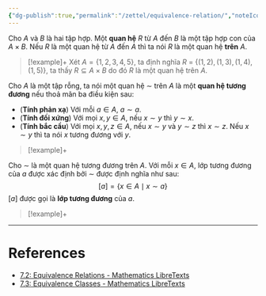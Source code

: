 ```yaml
---
{"dg-publish":true,"permalink":"/zettel/equivalence-relation/","noteIcon":"📝","created":"2024-03-20T00:13:20.882+07:00","updated":"2024-05-15T21:34:03.614+07:00"}
---
```


Cho $A$ và $B$ là hai tập hợp. Một **quan hệ** $R$ từ $A$ đến $B$ là một tập hợp con của $A \times B$. Nếu $R$ là một quan hệ từ $A$ đến $A$ thì ta nói $R$ là một quan hệ **trên** $A$.

>[!example]+
>Xét $A = \{1, 2, 3, 4, 5\}$, ta định nghĩa $R$ = $\{(1, 2), (1, 3), (1, 4), (1, 5)\}$, ta thấy $R \subseteq A \times B$ do đó $R$ là một quan hệ trên $A$.

Cho $A$ là một tập rỗng, ta nói một quan hệ $\sim$ trên $A$ là một **quan hệ tương đương** nếu thoả mãn ba điều kiện sau:
- (**Tính phản xạ**) Với mỗi $a \in A$, $a \sim a$.
- (**Tính đối xứng**) Với mọi $x, y \in A$, nếu $x \sim y$ thì $y \sim x$.
- (**Tính bắc cầu**) Với mọi $x, y, z \in A$, nếu $x \sim y$ và $y \sim z$ thì $x \sim z$.
Nếu $x \sim y$ thì ta nói $x$ tương đương với $y$.

>[!example]+

Cho $\sim$ là một quan hệ tương đương trên $A$. Với mỗi $x \in A$, lớp tương đương của $a$ được xác định bởi $\sim$ được định nghĩa như sau:
$$
[a] = \{x \in A \mid x \sim a\}
$$
$[a]$ được gọi là **lớp tương đương** của $a$.

>[!example]+

---
# References
- [7.2: Equivalence Relations - Mathematics LibreTexts](https://math.libretexts.org/Bookshelves/Mathematical_Logic_and_Proof/Book%3A_Mathematical_Reasoning__Writing_and_Proof_(Sundstrom)/07%3A_Equivalence_Relations/7.02%3A_Equivalence_Relations)
- [7.3: Equivalence Classes - Mathematics LibreTexts](https://math.libretexts.org/Bookshelves/Mathematical_Logic_and_Proof/Book%3A_Mathematical_Reasoning__Writing_and_Proof_(Sundstrom)/07%3A_Equivalence_Relations/7.03%3A_Equivalence_Classes)